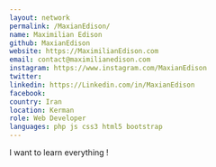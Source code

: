```yaml
---
layout: network
permalink: /MaxianEdison/
name: Maximilian Edison
github: MaxianEdison
website: https://MaximilianEdison.com
email: contact@maximilianedison.com
instagram: https://www.instagram.com/MaxianEdison
twitter: 
linkedin: https://Linkedin.com/in/MaxianEdison
facebook: 
country: Iran
location: Kerman
role: Web Developer
languages: php js css3 html5 bootstrap 
---
```


I want to learn everything !
